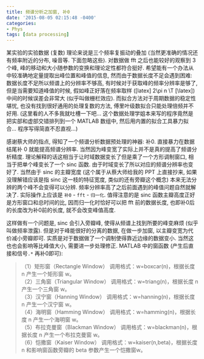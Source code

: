 ```yaml
---
title: 频谱分析之加窗, 补0
date: '2015-08-05 02:15:48 -0400'
categories:
- Phys
tags: [data processing]
---
```

某实验的实验数据 (复数) 理论来说是三个频率复振动的叠加 (当然更准确的情况还有频率附近的分布, 噪音等. 下面忽略这些). 对数据做 fft 之后也能较好的观察到 3 个峰, 峰的移动和大小随参数的变换和理论定性都符合挺好. 希望能有一个办法从中较准确地定量提取出峰位置和峰值的信息, 然而由于数据长度不足会遇到困难: 数据长度不足所以频谱上的分辨率不够高, 有时候对于获取峰的频率分辨率是够了, 但是当需要知道峰值的时候, 假如峰正好落在频率取样 ([latex] 2\pi n \T [\latex]) 中间的时候误差会非常大 (似乎叫做栅栏效应). 而拟合方法对于周期数据的稳定性堪忧, 也没有找到很好通用的处理复数的方法, 傅里叶级数拟合只能处理倍频并不好用. (这里看的人不多我就吐槽一下吧... 这个数据处理学姐本来写的程序竟然是把实部和虚部交错排列到一个 MATLAB 数组中, 然后用内置的拟合工具暴力拟合... 程序写得简直不忍直视...)

感谢蔡大师的指点, 得知了一个频谱分析数据预处理的神器: 补0. 直接暴力在数据结尾补 0 就能提高频谱分辨率. 当然因为峰变宽了实际上并不是真的提高了频谱分析精度. 理论解释的话这相当于让时域数据变长了但是乘了一个方形调制窗口, 相当于把单个峰变长了一个 sinc 函数. 由于时域变长了所以对应的频谱分辨率也变好了. 当然由于 sinc 的主瓣宽度 (这个属于从蔡大师给我的 PPT 上直接抄来, 如果没理解错应该是指 sinc 这一枝的特征宽度, 类似的还有旁瓣这个概念) 本来无法分辨的两个峰不会变得可以分辨. 频率分辨率高了之后前面遇到的峰值问题自然就解决了. 实际操作上应该是 `补0` - `fft` - `归一化`. 值得注意的是 sinc 函数主瓣高度正好是方形窗口和总时间的比, 因而归一化时恰好可以把 fft 前的数据长度, 也即补0后的长度改为补0前的长度, 就不会改变峰值高度.

这样做有一个问题是, sinc 会引入旁瓣峰, 使得从频谱上找到所要的峰变麻烦 (似乎叫做频率泄露). 但是对于峰能很好的分离的数据, 在做一步加窗, 以主瓣变宽为代价减小旁瓣即可. 实质是对于数据做了一个调制使得靠近边缘的数据变小. 当然这也也会影响等比峰值大小, 需要进一步处理修正. MATLAB 中的窗函数 (产生后直接和信号`.*` 再补0即可):

> （1）矩形窗（Rectangle Window）     调用格式：w=boxcar(n)，根据长度 n 产生一个矩形窗 w。  
> （2）三角窗（Triangular Window）    调用格式：w=triang(n)，根据长度 n 产生一个三角窗 w。  
> （3）汉宁窗（Hanning Window）       调用格式：w=hanning(n)，根据长度 n 产生一个汉宁窗 w。  
> （4）海明窗（Hamming Window）       调用格式：w=hamming(n)，根据长度 n 产生一个海明窗 w。  
> （5）布拉克曼窗（Blackman Window）  调用格式：w=blackman(n)，根据长度 n 产生一个布拉克曼窗 w。  
> （6）恺撒窗（Kaiser Window）        调用格式：w=kaiser(n,beta)，根据长度 n 和影响窗函数旁瓣的 beta 参数产生一个恺撒窗w。

